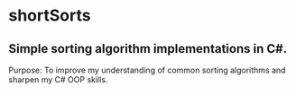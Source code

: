 # shortSorts
## Simple sorting algorithm implementations in C#. 

Purpose: To improve my understanding of common sorting algorithms and sharpen my C# OOP skills.  
